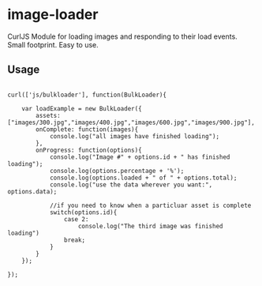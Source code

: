 image-loader
============

CurlJS Module for loading images and responding to their load events. Small footprint. Easy to use.

Usage
-----

<pre><code>
curl(['js/bulkloader'], function(BulkLoader){

	var loadExample = new BulkLoader({
		assets: ["images/300.jpg","images/400.jpg","images/600.jpg","images/900.jpg"],
		onComplete: function(images){
			console.log("all images have finished loading");
		},
		onProgress: function(options){
			console.log("Image #" + options.id + " has finished loading");
			console.log(options.percentage + '%');
			console.log(options.loaded + " of " + options.total);
			console.log("use the data wherever you want:", options.data);
			
			//if you need to know when a particluar asset is complete
			switch(options.id){
				case 2:
					console.log("The third image was finished loading")
				break;
			}
		}
	});

});
</code></pre>
  
